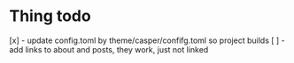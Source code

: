# Thing todo

[x] - update config.toml by  theme/casper/confifg.toml so project builds
[ ] - add links to about and posts, they work, just not linked